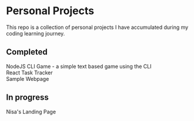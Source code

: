 # Personal Projects

This repo is a collection of personal projects I have accumulated during my coding learning journey.

## Completed
NodeJS CLI Game - a simple text based game using the CLI  
React Task Tracker  
Sample Webpage

## In progress
Nisa's Landing Page
